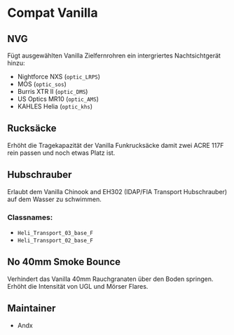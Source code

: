 # Compat Vanilla

## NVG

Fügt ausgewählten Vanilla Zielfernrohren ein intergriertes Nachtsichtgerät hinzu:

- Nightforce NXS (`optic_LRPS`)
- MOS (`optic_sos`)
- Burris XTR II (`optic_DMS`)
- US Optics MR10 (`optic_AMS`)
- KAHLES Helia (`optic_khs`)

## Rucksäcke

Erhöht die Tragekapazität der Vanilla Funkrucksäcke damit zwei ACRE 117F rein passen und noch etwas Platz ist.

## Hubschrauber

Erlaubt dem Vanilla Chinook and EH302 (IDAP/FIA Transport Hubschrauber) auf dem Wasser zu schwimmen.

### Classnames:

- `Heli_Transport_03_base_F`
- `Heli_Transport_02_base_F`

## No 40mm Smoke Bounce

Verhindert das Vanilla 40mm Rauchgranaten über den Boden springen. Erhöht die Intensität von UGL und Mörser Flares.

## Maintainer

- Andx
